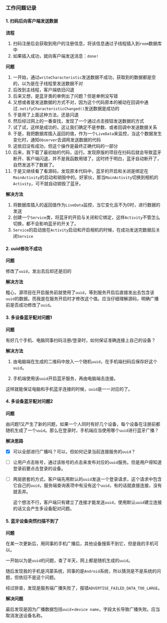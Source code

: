 ### 工作问题记录

#### 1. 扫码后向客户端发送数据

**流程**

1. 扫码注册后会获取到用户的注册信息，将该信息通过子线程插入到`room`数据库中
2. 如果插入成功，就向客户端发送消息：`done!`

**问题**

1. 一开始，通过`writeCharacteristic`发送数据不成功，获取到的数据都是空的，以为是在子线程里发送数据不对
2. 后改到主线程，客户端依旧闪退
3. 后来又想，是蓝牙类的单例出了问题？但是单例没写错
4. 又想或者是发送数据的方式不对，因为这个代码原本的被动在回调中通过`.notifyCharacteristicChanged()`发送数据是成功的
5. 于是用了上面这种方法，还是闪退
6. 然后经过网上的一番查找，发现了一个通过点击按钮发送数据的方式
7. 试了试，这样是成功的，这让我们确定不是参数、或者回调中发送数据关系
8. 于是，我把数据库插入返回的值，作为一个`LiveData`来监控，当这个数据发生变化时，通知`Observer`去调用发送数据的代码
9. 这依旧没有成功，但这个操作是最终正确代码的一部分
10. 后来，我下载了最初始的代码，运行。发现原版的项目在扫码后就会导致蓝牙断开、客户端闪退，并不是我函数用错了。这时终于明白，蓝牙自动断开了，自然发送不了数据了。
11. 于是又继续看了看源码，发现原本代码中，蓝牙的开启和关闭是绑定在`MainActivity`的启动和销毁中的。好家伙，那当`MainActivity`切换到相机的`Activity`，可不就自动销毁了蓝牙。

**解决方法**

1. 将数据库插入的返回值作为`LiveData`监控，当它变化且不为0时，进行数据的发送
2. 创建一个`Service`类，将蓝牙的开启与关闭和它绑定，这样`Activity`不管怎么切换，都不会影响蓝牙的开关了。
3. `Service`的启动放在`Activity`启动和开启相机的时候，在成功发送完数据后关闭`Service`



#### 2. uuid修改不成功

**问题**

修改了`uuid`，发出去后却还是旧的

**解决方法**

粗心，源项目在开启服务前就使用了`uuid`，等到服务开启后直接发出去包含该`uuid`的数据。而我是在服务开启时才修改这个值。应当仔细理解源码，明确广播前是否成功修改了`uuid`。



#### 3. 多设备蓝牙配对问题1

**问题**

有好几个手机、电脑同事扫码注册/登录时，如何保证准确连接上自己的设备？

**解决方法**

1. 由电脑端在生成的二维码中放入一个随机`uuid`，在手机端扫码后保存好这个`uuid`。

2. 手机端使用该`uuid`开启蓝牙服务，再由电脑端去连接。

这样就能保证电脑和手机蓝牙连接的时候，`uuid`是一一对应的了。



#### 4. 多设备蓝牙配对问题2

**问题**

由问题1又产生了新的问题，如果一个人同时有好几个设备，每个设备在注册前都随机生成了一个`uuid`。那么在登录时，手机端应当使用哪个`uuid`进行蓝牙广播？

**解决思路**

- [x] 可以全部进行广播吗？可以，但如何记录当前连接服务的`uuid`？

- [ ] 让用户点击账号，通过该账号的点击来发布对应的`uuid`服务。但是用户得知道登录前要点击登录的设备。

- [ ] 两层嵌套的方式，客户端先用默认的`uuid`发送一个登录请求，这个请求中包含它自己的`uuid`，服务端查询表项中有没有这个`uuid`，有的话就直接连接，没有就丢弃。 

  这个想法不行，客户端只有建立了连接才能发送`uuid`，使用默认`uuid`建立连接的话又会产生多设备配对问题。



#### 5. 蓝牙设备突然扫描不到了

**问题**

在某一次更新后，用同事的手机广播后，其他设备搜索不到它，但是我的手机可以。

一开始以为是`uuid`的问题，查了半天，网上都是随机生成的`uuid`。

随后发现我的手机是鸿蒙系统，同事的是`Android`系统，所以猜测是不是系统的问题，但依旧不是这个问题。

经过排查，发现是服务端广播失败了，报错`ADVERTISE_FAILED_DATA_TOO_LARGE`。

**解决问题**

最后发现是因为广播数据包括`uuid`+`device name`，字段太长导致广播失败。应当取消发送设备名称。